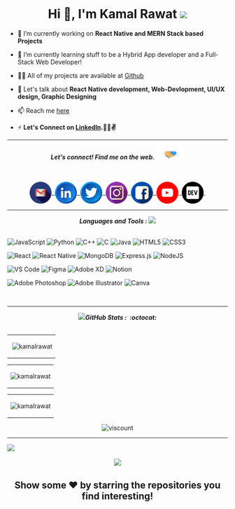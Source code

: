 
<!--<img align="center" alt="Coding" width="100%" height="100%" src="https://media.licdn.com/dms/image/C4D16AQHvOgTPX6SAaA/profile-displaybackgroundimage-shrink_350_1400/0/1664090193233?e=1701907200&v=beta&t=ddtzvDDzwTEulDoRErbKhEucm9Y8pthBqY0UiK9YlKc">
 ![cover](assets/cover.png) -->
<br>

<h1 align="center">Hi 👋, I'm Kamal Rawat <img src="https://media.giphy.com/media/mGcNjsfWAjY5AEZNw6/giphy.gif" width="50"></h1>

- 🔭 I’m currently working on **React Native and MERN Stack based Projects**

- 🌱 I’m currently learning stuff to be a Hybrid App developer and a Full-Stack Web Developer!

- 👨‍💻 All of my projects are available at [Github](https://github.com/K-Rawat)

- 💬 Let's talk about **React Native development, Web-Devlopment, UI/UX design, Graphic Designing**

- 📫 Reach me [here](mailto:rawatkamal1267@gmail.com)

- ⚡ **Let's Connect on [LinkedIn](https://www.linkedin.com/in/kamal-rawat-02).🍁🍀✌️**

<hr>
    <p align="center">
    <b><i>Let's connect! Find me on the web. </i></b><img src="https://github.com/sakshamgurbhele/sakshamgurbhele/blob/main/Images/Handshake.gif" height="30">
    <br><br>

  <p align = "center">
        <br>
        <a href="mailto:kamalr20036@gmail.com">
            <img align="center" alt="Kamal @Mail" width="50px" src="assets/gmail.png" />&nbsp;
        </a>
        <a href="https://www.linkedin.com/in/kamal-rawat-02">
            <img align="center" alt="Kamal @LinkedIN" width="50px" src="assets/linkedin.png" />&nbsp;
        </a>
        <a href="https://twitter.com/its_rawatji">
            <img align="center" alt="Kamal @Twitter" width="50px" src="assets/twitter.png" />&nbsp;
        </a>
        <a href="https://www.instagram.com/its_rawatji">
            <img align="center" alt="Kamal @Instagram" width="50px" src="assets/instagram.png" />&nbsp;
        </a>
        <a href="https://www.facebook.com/its_rawatji">
            <img align="center" alt="Kamal @facebook" width="50px" src="assets/facebook.png" />&nbsp;
        </a>
        <a href="https://www.youtube.com/channel/UCcrmuu0CnAeJHzosbtZ0KMQ">
            <img align="center" alt="Kamal @Youtube" width="50px" src="assets/youtube.png" />&nbsp;
        </a>
        <a href="https://dev.to/its_rawatji">
            <img align="center" src="assets/dev.png" alt="DEV Profile" width="50px">&nbsp;
        </a>
  </p>

<hr>
    <p align="center">
    <i><b>Languages and Tools : </b></i> <img src="https://emojis.slackmojis.com/emojis/images/1588315024/8823/hyperkitty.gif?1588315024" width="30" />
    <br><br>
    
     
![JavaScript](https://img.shields.io/badge/javascript-%23323330.svg?style=for-the-badge&logo=javascript&logoColor=%23F7DF1E)
![Python](https://img.shields.io/badge/python-3670A0?style=for-the-badge&logo=python&logoColor=ffdd54)
![C++](https://img.shields.io/badge/c++-%2300599C.svg?style=for-the-badge&logo=c%2B%2B&logoColor=white)
![C](https://img.shields.io/badge/c-%2300599C.svg?style=for-the-badge&logo=c&logoColor=white) 
![Java](https://img.shields.io/badge/java-%23ED8B00.svg?style=for-the-badge&logo=java&logoColor=white)
![HTML5](https://img.shields.io/badge/html5-%23E34F26.svg?style=for-the-badge&logo=html5&logoColor=white)
![CSS3](https://img.shields.io/badge/css3-%231572B6.svg?style=for-the-badge&logo=css3&logoColor=white) 
<!--![Solidity](https://img.shields.io/badge/Solidity-e6e6e6?style=for-the-badge&logo=solidity&logoColor=black)
&nbsp; <br>-->

![React](https://img.shields.io/badge/react-%2320232a.svg?style=for-the-badge&logo=react&logoColor=%2361DAFB) 
![React Native](https://img.shields.io/badge/react_native-%2320232a.svg?style=for-the-badge&logo=react&logoColor=%2361DAFB) 
![MongoDB](https://img.shields.io/badge/MongoDB-%234ea94b.svg?style=for-the-badge&logo=mongodb&logoColor=white)
![Express.js](https://img.shields.io/badge/express.js-%23404d59.svg?style=for-the-badge&logo=express&logoColor=%2361DAFB) 
![NodeJS](https://img.shields.io/badge/node.js-6DA55F?style=for-the-badge&logo=node.js&logoColor=white) &nbsp; <br>
<!-- 
![Redux](https://img.shields.io/badge/redux-%23593d88.svg?style=for-the-badge&logo=redux&logoColor=white) 
![Git](https://img.shields.io/badge/Git-F05032?style=for-the-badge&logo=git&logoColor=white)
![SASS](https://img.shields.io/badge/SASS-hotpink.svg?style=for-the-badge&logo=SASS&logoColor=white)
![NPM](https://img.shields.io/badge/NPM-%23000000.svg?style=for-the-badge&logo=npm&logoColor=white)
![GitHub Pages](https://img.shields.io/badge/GitHub_Pages-100000?style=for-the-badge&logo=github&logoColor=white)
![Netlify](https://img.shields.io/badge/netlify-%23000000.svg?style=for-the-badge&logo=netlify&logoColor=#00C7B7) 
![Vercel](https://img.shields.io/badge/vercel-%23000000.svg?style=for-the-badge&logo=vercel&logoColor=white) 
![Bootstrap](https://img.shields.io/badge/bootstrap-%23563D7C.svg?style=for-the-badge&logo=bootstrap&logoColor=white) &nbsp;<br>
 -->
![VS Code](https://img.shields.io/badge/Visual_Studio_Code-0078D4?style=for-the-badge&logo=visual%20studio%20code&logoColor=white)
![Figma](https://img.shields.io/badge/figma-%23F24E1E.svg?style=for-the-badge&logo=figma&logoColor=white)
![Adobe XD](https://img.shields.io/badge/Adobe%20XD-470137?style=for-the-badge&logo=Adobe%20XD&logoColor=#FF61F6)
![Notion](https://img.shields.io/badge/Notion-%23000000.svg?style=for-the-badge&logo=notion&logoColor=white) &nbsp; <br>



![Adobe Photoshop](https://img.shields.io/badge/adobephotoshop-%2331A8FF.svg?style=for-the-badge&logo=adobephotoshop&logoColor=white)
![Adobe Illustrator](https://img.shields.io/badge/adobeillustrator-%23FF9A00.svg?style=for-the-badge&logo=adobeillustrator&logoColor=white) 
![Canva](https://img.shields.io/badge/Canva-%2300C4CC.svg?style=for-the-badge&logo=Canva&logoColor=white)
<!--![Blender](https://img.shields.io/badge/blender-%23F5792A.svg?style=for-the-badge&logo=blender&logoColor=white)
![Adobe After Effects](https://img.shields.io/badge/Adobe%20After%20Effects-9999FF.svg?style=for-the-badge&logo=Adobe%20After%20Effects&logoColor=white)
![Adobe Lightroom](https://img.shields.io/badge/Adobe%20Lightroom-31A8FF.svg?style=for-the-badge&logo=Adobe%20Lightroom&logoColor=white)
![Adobe Premiere Pro](https://img.shields.io/badge/Adobe%20Premiere%20Pro-9999FF.svg?style=for-the-badge&logo=Adobe%20Premiere%20Pro&logoColor=white)&nbsp;<br><br>-->
&nbsp; <br>

</p>
<hr>
<p align = "center">
  <img height="40" src="https://raw.githubusercontent.com/innng/innng/master/assets/kyubey.gif"/><i><b>GitHub Stats :  &nbsp;:octocat:</b></i>
  <br><br>
</p>

<table align='center'>
  <tr>
    <td><p>&nbsp;<img align="center" src="https://github-readme-stats.vercel.app/api?username=k-rawat&theme=dark&hide_border=true&show_icons=true&locale=en" alt="kamalrawat" />
</p></td></tr>
</table>

<table align='center'>
  <tr>
    <td><p><img align="center" src="https://github-readme-streak-stats.herokuapp.com/?user=k-rawat&theme=dark&hide_border=true&" alt="kamalrawat" /></p></td></tr>
</table>

<table align='center'>
  <tr>
    <td><p><img align="center" src="https://github-readme-stats.vercel.app/api/top-langs?username=k-rawat&theme=dark&hide_border=true&show_icons=true&locale=en&layout=compact" alt="kamalrawat" /></p></td>
  </tr>
</table>

<p align = "center">
<img  src = "https://komarev.com/ghpvc/?username=k-rawat" alt="viscount" />
</p>
<hr>

![](https://activity-graph.herokuapp.com/graph?username=k-rawat&theme=github)
<p align = "center">
<img src="https://emojis.slackmojis.com/emojis/images/1621024394/39092/cat-roll.gif?1621024394" width="28" /><h2 align="center">Show some  ❤️  by starring the repositories you find interesting!</h2>
</p>
